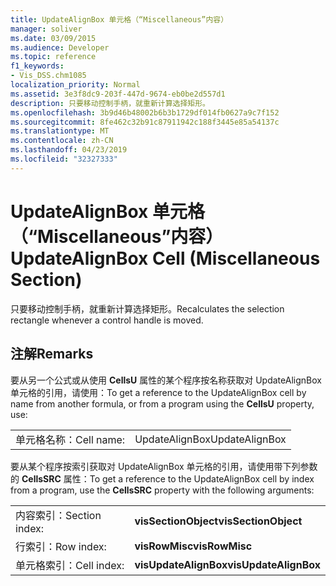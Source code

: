 ```yaml
---
title: UpdateAlignBox 单元格（“Miscellaneous”内容）
manager: soliver
ms.date: 03/09/2015
ms.audience: Developer
ms.topic: reference
f1_keywords:
- Vis_DSS.chm1085
localization_priority: Normal
ms.assetid: 3e3f8dc9-203f-447d-9674-eb0be2d557d1
description: 只要移动控制手柄，就重新计算选择矩形。
ms.openlocfilehash: 3b9d46b48002b6b3b1729df014fb0627a9c7f152
ms.sourcegitcommit: 8fe462c32b91c87911942c188f3445e85a54137c
ms.translationtype: MT
ms.contentlocale: zh-CN
ms.lasthandoff: 04/23/2019
ms.locfileid: "32327333"
---
```

# <a name="updatealignbox-cell-miscellaneous-section"></a><span data-ttu-id="3e29e-103">UpdateAlignBox 单元格（“Miscellaneous”内容）</span><span class="sxs-lookup"><span data-stu-id="3e29e-103">UpdateAlignBox Cell (Miscellaneous Section)</span></span>

<span data-ttu-id="3e29e-104">只要移动控制手柄，就重新计算选择矩形。</span><span class="sxs-lookup"><span data-stu-id="3e29e-104">Recalculates the selection rectangle whenever a control handle is moved.</span></span>
  
## <a name="remarks"></a><span data-ttu-id="3e29e-105">注解</span><span class="sxs-lookup"><span data-stu-id="3e29e-105">Remarks</span></span>

<span data-ttu-id="3e29e-106">要从另一个公式或从使用 **CellsU** 属性的某个程序按名称获取对 UpdateAlignBox 单元格的引用，请使用：</span><span class="sxs-lookup"><span data-stu-id="3e29e-106">To get a reference to the UpdateAlignBox cell by name from another formula, or from a program using the **CellsU** property, use:</span></span> 
  
|||
|:-----|:-----|
| <span data-ttu-id="3e29e-107">单元格名称：</span><span class="sxs-lookup"><span data-stu-id="3e29e-107">Cell name:</span></span>  <br/> | <span data-ttu-id="3e29e-108">UpdateAlignBox</span><span class="sxs-lookup"><span data-stu-id="3e29e-108">UpdateAlignBox</span></span>  <br/> |
   
<span data-ttu-id="3e29e-109">要从某个程序按索引获取对 UpdateAlignBox 单元格的引用，请使用带下列参数的 **CellsSRC** 属性：</span><span class="sxs-lookup"><span data-stu-id="3e29e-109">To get a reference to the UpdateAlignBox cell by index from a program, use the **CellsSRC** property with the following arguments:</span></span> 
  
|||
|:-----|:-----|
| <span data-ttu-id="3e29e-110">内容索引：</span><span class="sxs-lookup"><span data-stu-id="3e29e-110">Section index:</span></span>  <br/> |<span data-ttu-id="3e29e-111">**visSectionObject**</span><span class="sxs-lookup"><span data-stu-id="3e29e-111">**visSectionObject**</span></span> <br/> |
| <span data-ttu-id="3e29e-112">行索引：</span><span class="sxs-lookup"><span data-stu-id="3e29e-112">Row index:</span></span>  <br/> |<span data-ttu-id="3e29e-113">**visRowMisc**</span><span class="sxs-lookup"><span data-stu-id="3e29e-113">**visRowMisc**</span></span> <br/> |
| <span data-ttu-id="3e29e-114">单元格索引：</span><span class="sxs-lookup"><span data-stu-id="3e29e-114">Cell index:</span></span>  <br/> |<span data-ttu-id="3e29e-115">**visUpdateAlignBox**</span><span class="sxs-lookup"><span data-stu-id="3e29e-115">**visUpdateAlignBox**</span></span> <br/> |
   

